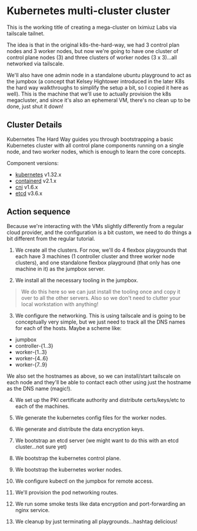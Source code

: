 # Kubernetes multi-cluster cluster

This is the working title of creating a mega-cluster on Iximiuz Labs via tailscale tailnet.

The idea is that in the original k8s-the-hard-way, we had 3 control plan nodes and 3 worker nodes, but now we're going to have one cluster of control plane nodes (3) and three clusters of worker nodes (3 x 3)...all networked via tailscale.

We'll also have one admin node in a standalone ubuntu playground to act as the jumpbox (a concept that Kelsey Hightower introduced in the later K8s the hard way walkthroughs to simplify the setup a bit, so I copied it here as well). This is the machine that we'll use to actually provision the k8s megacluster, and since it's also an ephemeral VM, there's no clean up to be done, just shut it down!

## Cluster Details

Kubernetes The Hard Way guides you through bootstrapping a basic Kubernetes cluster with all control plane components running on a single node, and two worker nodes, which is enough to learn the core concepts.

Component versions:

* [kubernetes](https://github.com/kubernetes/kubernetes) v1.32.x
* [containerd](https://github.com/containerd/containerd) v2.1.x
* [cni](https://github.com/containernetworking/cni) v1.6.x
* [etcd](https://github.com/etcd-io/etcd) v3.6.x

## Action sequence

Because we're interacting with the VMs slightly differently from a regular cloud provider, and the configuration is a bit custom, we need to do things a bit different from the regular tutorial.

1) We create all the clusters. For now, we'll do 4 flexbox playgrounds that each have 3 machines (1 controller cluster and three worker node clusters), and one standalone flexbox playground (that only has one machine in it) as the jumpbox server.

2) We install all the necessary tooling in the jumpbox.

> We do this here so we can just install the tooling once and copy it over to all the other servers. Also so we don't need to clutter your local workstation with anything!

3) We configure the networking. This is using tailscale and is going to be conceptually very simple, but we just need to track all the DNS names for each of the hosts. Maybe a scheme like:

- jumpbox
- controller-{1..3}
- worker-{1..3}
- worker-{4..6}
- worker-{7..9}

We also set the hostnames as above, so we can install/start tailscale on each node and they'll be able to contact each other using just the hostname as the DNS name (magic!).

4) We set up the PKI certificate authority and distribute certs/keys/etc to each of the machines.

5) We generate the kubernetes config files for the worker nodes.

6) We generate and distribute the data encryption keys.

7) We bootstrap an etcd server (we might want to do this with an etcd cluster...not sure yet)

8) We bootstrap the kubernetes control plane.

9) We bootstrap the kubernetes worker nodes.

10) We configure kubectl on the jumpbox for remote access.

11) We'll provision the pod networking routes.

12) We run some smoke tests like data encryption and port-forwarding an nginx service.

13) We cleanup by just terminating all playgrounds...hashtag delicious!
